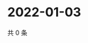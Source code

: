 # 2022-01-03

共 0 条

<!-- BEGIN WEIBO -->
<!-- 最后更新时间 Mon Jan 03 2022 08:52:44 GMT+0800 (China Standard Time) -->

<!-- END WEIBO -->
